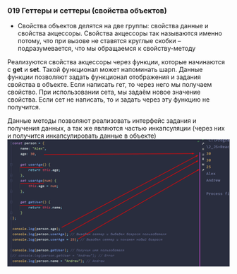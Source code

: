 ### **019 Геттеры и сеттеры (свойства объектов)**

- Свойства объектов делятся на две группы: свойства данные и свойства акцессоры. Свойства акцессоры так называются именно потому, что при вызове не ставятся круглые скобки – подразумевается, что мы обращаемся к свойству-методу

Реализуются свойства акцессоры через функции, которые начинаются с **get** и **set**. Такой функционал может напоминать шарп. Данные функции позволяют задать функционал отображения и задания свойства в объекте. Если написать гет, то через него мы получаем свойство. При использовании сета, мы задаём новое значение свойства. Если сет не написать, то и задать через эту функцию не получится.

Данные методы позволяют реализовать интерфейс задания и получения данных, а так же являются частью инкапсуляции (через них и получится инкапсулировать данные в объекте)
![](../_png/Pasted%20image%2020220909181644.png)